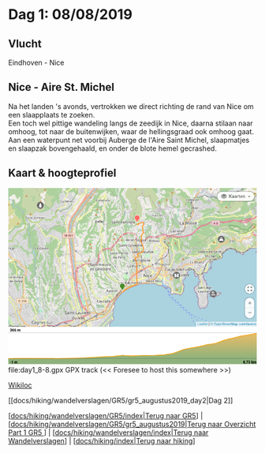 # Dag 1: 08/08/2019

## Vlucht

Eindhoven - Nice

## Nice - Aire St. Michel
Na het landen 's avonds, vertrokken we direct richting de rand van Nice om een slaapplaats te zoeken.\
Een toch wel pittige wandeling langs de zeedijk in Nice, daarna stilaan naar omhoog, tot naar de buitenwijken, waar de hellingsgraad ook omhoog gaat.\
Aan een waterpunt net voorbij Auberge de l'Aire Saint Michel, slaapmatjes en slaapzak bovengehaald, en onder de blote hemel gecrashed.

## Kaart & hoogteprofiel

![Profiel dag 1](../../../../assets/images/gr5_201908_1.png)
file:day1_8-8.gpx GPX track (<< Foresee to host this somewhere >>)

[Wikiloc](https://nl.wikiloc.com/routes-wandelen/gr5-nice-aire-st-michel-49744460)

[[docs/hiking/wandelverslagen/GR5/gr5_augustus2019_day2|Dag 2]]

[[docs/hiking/wandelverslagen/GR5/index|Terug naar GR5]] | [[docs/hiking/wandelverslagen/GR5/gr5_augustus2019|Terug naar Overzicht Part 1 GR5 ]] | [[docs/hiking/wandelverslagen/index|Terug naar Wandelverslagen]] | [[docs/hiking/index|Terug naar hiking]]


[//begin]: # "Autogenerated link references for markdown compatibility"
[docs/hiking/wandelverslagen/GR5/index|Terug naar GR5]: index "gr5"
[docs/hiking/wandelverslagen/GR5/gr5_augustus2019|Terug naar Overzicht Part 1 GR5 ]: gr5_augustus2019 "Part 1: Augustus 2019"
[docs/hiking/wandelverslagen/index|Terug naar Wandelverslagen]: ../index "Wandelverslagen"
[docs/hiking/index|Terug naar hiking]: ../../index "Hiking"
[//end]: # "Autogenerated link references"
